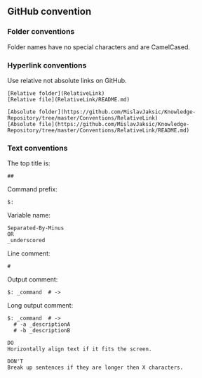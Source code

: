 ## GitHub convention

### Folder conventions

Folder names have no special characters and are CamelCased.  

### Hyperlink conventions

Use relative not absolute links on GitHub.  

```
[Relative folder](RelativeLink)
[Relative file](RelativeLink/README.md)

[Absolute folder](https://github.com/MislavJaksic/Knowledge-Repository/tree/master/Conventions/RelativeLink)
[Absolute file](https://github.com/MislavJaksic/Knowledge-Repository/tree/master/Conventions/RelativeLink/README.md)
```

### Text conventions

The top title is:  
```
##
```

Command prefix:  
```
$:
```

Variable name:  
```
Separated-By-Minus
OR
_underscored
```

Line comment:
```
#
```

Output comment:  
```
$: _command  # ->
```

Long output comment:
```
$: _command  # ->
  # -a _descriptionA
  # -b _descriptionB
```

```
DO
Horizontally align text if it fits the screen.  

DON'T
Break up sentences if they are longer then X characters.  
```
